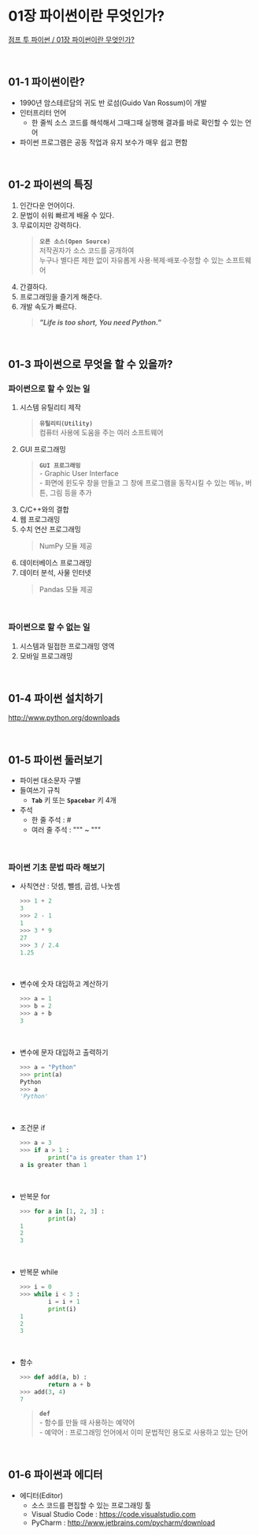 # 01장 파이썬이란 무엇인가?

[점프 투 파이썬 / 01장 파이썬이란 무엇인가?](https://wikidocs.net/5)

<br/>

## 01-1 파이썬이란?
* 1990년 암스테르담의 귀도 반 로섬(Guido Van Rossum)이 개발
* 인터프리터 언어
  - 한 줄씩 소스 코드를 해석해서 그때그때 실행해 결과를 바로 확인할 수 있는 언어
* 파이썬 프로그램은 공동 작업과 유지 보수가 매우 쉽고 편함

<br/>

## 01-2 파이썬의 특징
1. 인간다운 언어이다.
2. 문법이 쉬워 빠르게 배울 수 있다.
3. 무료이지만 강력하다.
   > **`오픈 소스(Open Source)`**  
       저작권자가 소스 코드를 공개하여  
       누구나 별다른 제한 없이 자유롭게 사용·복제·배포·수정할 수 있는 소프트웨어
5. 간결하다.
6. 프로그래밍을 즐기게 해준다.
7. 개발 속도가 빠르다.
    > _**"Life is too short, You need Python."**_

<br/>

## 01-3 파이썬으로 무엇을 할 수 있을까?

### 파이썬으로 할 수 있는 일

1. 시스템 유틸리티 제작
    > **`유틸리티(Utility)`**  
        컴퓨터 사용에 도움을 주는 여러 소프트웨어
3. GUI 프로그래밍
     > **`GUI 프로그래밍`**  
        - Graphic User Interface  
        - 화면에 윈도우 창을 만들고 그 창에 프로그램을 동작시킬 수 있는 메뉴, 버튼, 그림 등을 추가
5. C/C++와의 결합
6. 웹 프로그래밍
7. 수치 연산 프로그래밍
     > NumPy 모듈 제공
9. 데이터베이스 프로그래밍
10. 데이터 분석, 사물 인터넷
     > Pandas 모듈 제공

<br/>

### 파이썬으로 할 수 없는 일

1. 시스템과 밀접한 프로그래밍 영역
3. 모바일 프로그래밍

<br/>

## 01-4 파이썬 설치하기
http://www.python.org/downloads

<br/>

## 01-5 파이썬 둘러보기
+ 파이썬 대소문자 구별
+ 들여쓰기 규칙
    - **`Tab`** 키 또는 **`Spacebar`** 키 4개
+ 주석
    - 한 줄 주석 : #
    - 여러 줄 주석 : """ ~ """

<br/>

### 파이썬 기초 문법 따라 해보기
+ 사칙연산 : 덧셈, 뺄셈, 곱셈, 나눗셈
    ```python
    >>> 1 + 2
    3
    >>> 2 - 1
    1
    >>> 3 * 9
    27
    >>> 3 / 2.4
    1.25
    ```

<br/>

+ 변수에 숫자 대입하고 계산하기
    ```python
    >>> a = 1
    >>> b = 2
    >>> a + b
    3
    ```

<br/>

+ 변수에 문자 대입하고 출력하기
    ```python
    >>> a = "Python"
    >>> print(a)
    Python
    >>> a
    'Python'
    ```

<br/>

+ 조건문 if
    ```python
    >>> a = 3
    >>> if a > 1 :
            print("a is greater than 1")
    a is greater than 1
    ```

<br/>

+ 반복문 for
    ```python
    >>> for a in [1, 2, 3] :
            print(a)
    1
    2
    3
    ```

<br/>

+ 반복문 while
    ```python
    >>> i = 0
    >>> while i < 3 :
            i = i + 1
            print(i)
    1
    2
    3
    ```

<br/>

+ 함수
    ```python
    >>> def add(a, b) :
            return a + b
    >>> add(3, 4)
    7
    ```
    > **`def`**  
        - 함수를 만들 때 사용하는 예약어  
        - 예약어 : 프로그래밍 언어에서 이미 문법적인 용도로 사용하고 있는 단어

<br/>

## 01-6 파이썬과 에디터
+ 에디터(Editor)
    - 소스 코드를 편집할 수 있는 프로그래밍 툴
    - Visual Studio Code : https://code.visualstudio.com
    - PyCharm : http://www.jetbrains.com/pycharm/download
